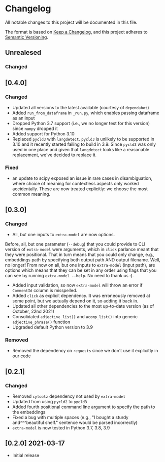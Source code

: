 # Changelog
All notable changes to this project will be documented in this file.

The format is based on [Keep a Changelog](https://keepachangelog.com/en/1.0.0/),
and this project adheres to [Semantic Versioning](https://semver.org/spec/v2.0.0.html).

## Unrealesed

### Changed

## [0.4.0]

### Changed
- Updated all versions to the latest available (courtesy of `dependabot`)
- Added `run_from_dataframe` in `_run.py`, which enables passing dataframe as an input
- Dropped Python 3.7 support (i.e., we no longer test for this version) since `numpy` dropped it
- Added support for Python 3.10
- Replaced `pycld3` with `langdetect`. `pycld3` is unlikely to be supported in 3.10 and it recently started failing to build in 3.9. Since `pycld3` was only used in one place and given that `langdetect` looks like a reasonable replacement, we've decided to replace it.

### Fixed
- an update to scipy exposed an issue in rare cases in disambiguation, where choice of meaning for contextless aspects 
only worked accidentally. These are now treated explicitly: we choose the most common meaning.


## [0.3.0]

### Changed
- All, but one inputs to `extra-model` are now options. 

Before, all, but one parameter (`--debug`) that you could provide to CLI version of `extra-model` were arguments, which in `click` 
parlance meant that they were positional. That in turn means that you could only change, e.g., embeddings path by
specifying both output path AND output filename. Well, no longer! From now on all, but one inputs to `extra-model` (input path), are options
which means that they can be set in any order using flags that you can see by running `extra-model --help`.
No need to thank us :).

- Added input validation, so now `extra-model` will throw an error if `CommentId` column is misspelled.
- Added `click` as explicit dependency. It was erroneously removed at some point, but we actually depend on it, so adding it back in.
- Updated all other dependencies to the most up-to-date version (as of October, 22nd 2021)
- Consolidated `adjective_list()` and `acomp_list()` into generic
  `adjective_phrase()` function
- Upgraded default Python version to 3.9

### Removed
- Removed the dependency on `requests` since we don't use it explicitly in our code


## [0.2.1]

### Changed

- Removed `cytoolz` dependency not used by `extra-model`
- Updated from using `pycld2` to `pycld3`
- Added fourth positional command line argument to specify the path to the embeddings
- Fixed a bug with multiple spaces (e.g., "I bought a sturdy and^^^beautiful shelf." sentence would be parsed incorrectly)
- `extra-model` is now tested in Python 3.7, 3.8, 3.9

## [0.2.0] 2021-03-17

- Initial release
